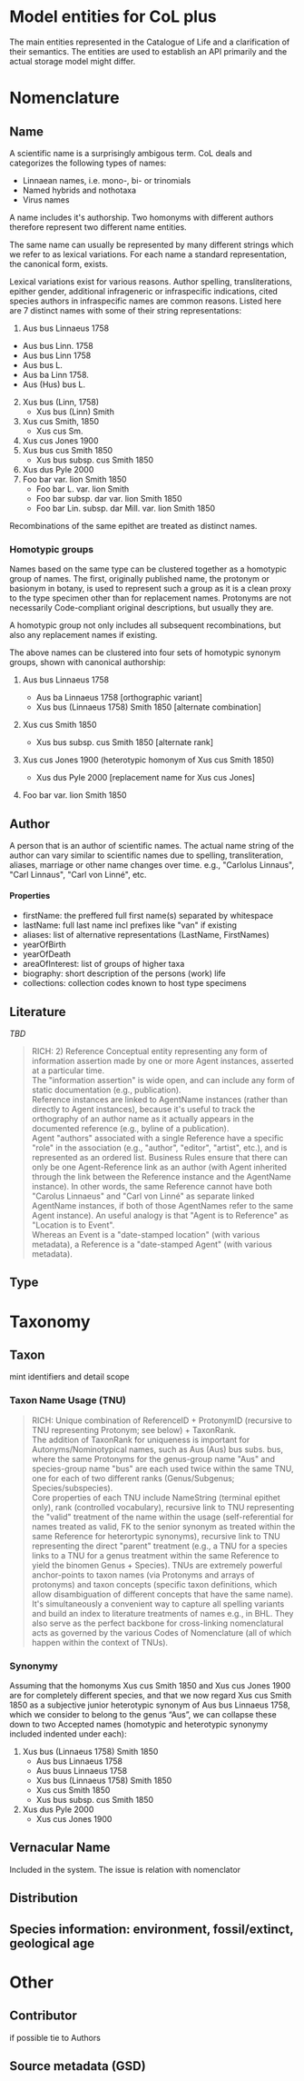 # Model entities for CoL plus 

The main entities represented in the Catalogue of Life and a clarification of their semantics.
The entities are used to establish an API primarily and the actual storage model might differ.

# Nomenclature
## Name
A scientific name is a surprisingly ambigous term. 
CoL deals and categorizes the following types of names:

 - Linnaean names, i.e. mono-, bi- or trinomials
 - Named hybrids and nothotaxa
 - Virus names

A name includes it's authorship. Two homonyms with different authors therefore represent two different name entities.

The same name can usually be represented by many different strings which we refer to as lexical variations. 
For each name a standard representation, the canonical form, exists.

Lexical variations exist for various reasons. 
Author spelling, transliterations, epither gender, additional infrageneric or infraspecific indications, cited species authors in infraspecific names are common reasons.
Listed here are 7 distinct names with some of their string representations:

 1. Aus bus Linnaeus 1758
   - Aus bus Linn. 1758
   - Aus bus Linn 1758
   - Aus bus L.
   - Aus ba Linn 1758.
   - Aus (Hus) bus L.
 2. Xus bus (Linn, 1758) 
    - Xus bus (Linn) Smith 
 3. Xus cus Smith, 1850
    - Xus cus Sm.
 4. Xus cus Jones 1900
 5. Xus bus cus Smith 1850
    - Xus bus subsp. cus Smith 1850
 6. Xus dus Pyle 2000
 7. Foo bar var. lion Smith 1850
    - Foo bar L. var. lion Smith
    - Foo bar subsp. dar var. lion Smith 1850
    - Foo bar Lin. subsp. dar Mill. var. lion Smith 1850

Recombinations of the same epithet are treated as distinct names. 

### Homotypic groups
Names based on the same type can be clustered together as a homotypic group of names.
The first, originally published name, the protonym or basionym in botany, is used to represent such a group 
as it is a clean proxy to the type specimen other than for replacement names.
Protonyms are not necessarily Code-compliant original descriptions, but usually they are. 

A homotypic group not only includes all subsequent recombinations, but also any replacement names if existing.

The above names can be clustered into four sets of homotypic synonym groups, shown with canonical authorship:

 1. Aus bus Linnaeus 1758
    - Aus ba Linnaeus 1758 [orthographic variant]
    - Xus bus (Linnaeus 1758) Smith 1850 [alternate combination]
 
 2. Xus cus Smith 1850
    - Xus bus subsp. cus Smith 1850 [alternate rank]
 
 3. Xus cus Jones 1900 (heterotypic homonym of Xus cus Smith 1850)
    - Xus dus Pyle 2000 [replacement name for Xus cus Jones]

 4. Foo bar var. lion Smith 1850

## Author
A person that is an author of scientific names. 
The actual name string of the author can vary similar to scientific names due to spelling, transliteration, aliases, marriage or other name changes over time.
e.g., "Carlolus Linnaus", "Carl Linnaus", "Carl von Linné", etc.  

#### Properties

 - firstName: the preffered full first name(s) separated by whitespace
 - lastName: full last name incl prefixes like "van" if existing
 - aliases: list of alternative representations (LastName, FirstNames)
 - yearOfBirth
 - yearOfDeath
 - areaOfInterest: list of groups of higher taxa
 - biography: short description of the persons (work) life
 - collections: collection codes known to host type specimens

## Literature
*TBD*

> RICH:
> 2) Reference
> Conceptual entity representing any form of information assertion made by one or more Agent instances, asserted at a particular time.  
> The "information assertion" is wide open, and can include any form of static documentation (e.g., publication).  
> Reference instances are linked to AgentName instances (rather than directly to Agent instances), 
> because it's useful to track the orthography of an author name as it actually appears in the documented reference (e.g., byline of a publication).  
> Agent "authors" associated with a single Reference have a specific "role" in the association (e.g., "author", "editor", "artist", etc.), 
> and is represented as an ordered list. Business Rules ensure that there can only be one Agent-Reference link as an author (with Agent inherited through 
> the link between the Reference instance and the AgentName instance).  In other words, the same Reference cannot have both "Carolus Linnaeus" and "Carl von Linné" 
> as separate linked AgentName instances, if both of those AgentNames refer to the same Agent instance).  An useful analogy is that "Agent is to Reference" as "Location is to Event".  
> Whereas an Event is a "date-stamped location" (with various metadata), a Reference is a "date-stamped Agent" (with various metadata).
## Type


# Taxonomy
## Taxon
mint identifiers and detail scope

### Taxon Name Usage (TNU)
> RICH:
> Unique combination of ReferenceID + ProtonymID (recursive to TNU representing Protonym; see below) + TaxonRank.  
> The addition of TaxonRank for uniqueness is important for Autonyms/Nominotypical names, such as Aus (Aus) bus subs. bus, 
> where the same Protonyms for the genus-group name "Aus" and species-group name "bus" are each used twice within the same TNU, 
> one for each of two different ranks (Genus/Subgenus; Species/subspecies).  
> Core properties of each TNU include NameString (terminal epithet only), rank (controlled vocabulary), 
> recursive link to TNU representing the "valid" treatment of the name within the usage (self-referential for names treated as valid, 
> FK to the senior synonym as treated within the same Reference for heterortypic synonyms), recursive link to TNU representing the direct "parent" treatment 
> (e.g., a TNU for a species links to a TNU for a genus treatment within the same Reference to yield the binomen Genus + Species). 
> TNUs are extremely powerful anchor-points to taxon names (via Protonyms and arrays of protonyms) and taxon concepts (specific taxon definitions, 
> which allow disambiguation of different concepts that have the same name).  
> It's simultaneously a convenient way to capture all spelling variants and build an index to literature treatments of names e.g., in BHL. 
> They also serve as the perfect backbone for cross-linking nomenclatural acts as governed by the various Codes of Nomenclature (all of which happen within the context of TNUs).	


### Synonymy
Assuming that the homonyms Xus cus Smith 1850 and Xus cus Jones 1900 are for completely different species, 
and that we now regard Xus cus Smith 1850 as a subjective junior heterotypic synonym of Aus bus Linnaeus 1758, 
which we consider to belong to the genus “Aus”, we can collapse these down to two Accepted names (homotypic and heterotypic synonymy included indented under each):

 1. Xus bus (Linnaeus 1758) Smith 1850
    - Aus bus Linnaeus 1758
    - Aus buus Linnaeus 1758
    - Xus bus (Linnaeus 1758) Smith 1850
    - Xus cus Smith 1850
    - Xus bus subsp. cus Smith 1850
 2. Xus dus Pyle 2000
    - Xus cus Jones 1900

## Vernacular Name
Included in the system. The issue is relation with nomenclator

## Distribution

## Species information: environment, fossil/extinct, geological age


# Other

## Contributor
if possible tie to Authors

## Source metadata (GSD)



